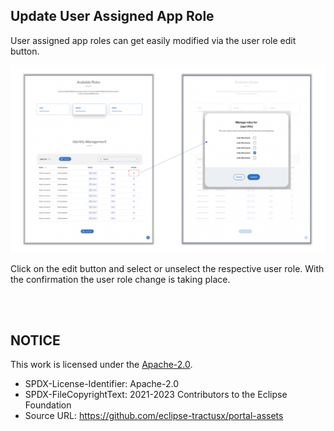## Update User Assigned App Role

User assigned app roles can get easily modified via the user role edit button.

<img width="734" alt="image" src="https://raw.githubusercontent.com/eclipse-tractusx/portal-assets/main/docs/static/manage-roles-flow.png">

Click on the edit button and select or unselect the respective user role.
With the confirmation the user role change is taking place.

<br>
<br>

## NOTICE

This work is licensed under the [Apache-2.0](https://www.apache.org/licenses/LICENSE-2.0).

- SPDX-License-Identifier: Apache-2.0
- SPDX-FileCopyrightText: 2021-2023 Contributors to the Eclipse Foundation
- Source URL: https://github.com/eclipse-tractusx/portal-assets
